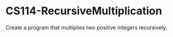 # CS114-RecursiveMultiplication
Create a program that multiplies two positive integers recursively.
